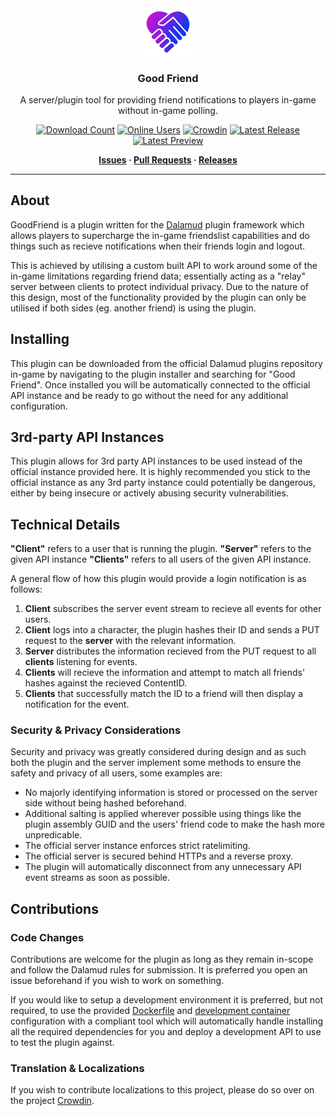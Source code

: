 <!-- Repository Header Begin -->
<div align="center">

<img src="./.assets/icon.png" alt="Goodfriend Logo" width="15%">
  
### Good Friend
A server/plugin tool for providing friend notifications to players in-game without in-game polling.

[![Download Count](https://img.shields.io/endpoint?url=https://vz32sgcoal.execute-api.us-east-1.amazonaws.com/GoodFriend&label=Plugin%20Downloads)](https://github.com/BitsOfAByte/GoodFriend)
[![Online Users](https://img.shields.io/badge/dynamic/json?url=https://aether.bitsofabyte.dev/v2/clients&label=API%20Online%20Users&query=clients&colour=green)](https://github.com/BitsOfAByte/GoodFriend)
[![Crowdin](https://badges.crowdin.net/goodfriend/localized.svg)](https://crowdin.com/project/goodfriend)
[![Latest Release](https://img.shields.io/github/v/release/BitsOfAByte/GoodFriend?color=blue&label=Release)](https://github.com/BitsOfAByte/GoodFriend/releases/latest)
[![Latest Preview](https://img.shields.io/github/v/release/BitsOfAByte/GoodFriend?color=orange&include_prereleases&label=Testing)](https://github.com/BitsOfAByte/GoodFriend/releases/latest)

**[Issues](https://github.com/BitsOfAByte/GoodFriend/issues) · [Pull Requests](https://github.com/BitsOfAByte/GoodFriend/pulls) · [Releases](https://github.com/BitsOfAByte/GoodFriend/releases/latest)**

</div>

---

<!-- Repository Header End -->

## About

GoodFriend is a plugin written for the [Dalamud](https://github.com/goatcorp/Dalamud) plugin framework which allows players to supercharge the in-game friendslist capabilities and do things such as recieve notifications when their friends login and logout.

This is achieved by utilising a custom built API to work around some of the in-game limitations regarding friend data; essentially acting as a "relay" server between clients to protect individual privacy. Due to the nature of this design, most of the functionality provided by the plugin can only be utilised if both sides (eg. another friend) is using the plugin.

## Installing

This plugin can be downloaded from the official Dalamud plugins repository in-game by navigating to the plugin installer and searching for "Good Friend". Once installed you will be automatically connected to the official API instance and be ready to go without the need for any additional configuration.

## 3rd-party API Instances

This plugin allows for 3rd party API instances to be used instead of the official instance provided here. It is highly recommended you stick to the official instance as any 3rd party instance could potentially be dangerous, either by being insecure or actively abusing security vulnerabilities. 

## Technical Details
**"Client"** refers to a user that is running the plugin.
**"Server"** refers to the given API instance
**"Clients"** refers to all users of the given API instance.

A general flow of how this plugin would provide a login notification is as follows:
1. **Client** subscribes the server event stream to recieve all events for other users.
2. **Client** logs into a character, the plugin hashes their ID and sends a PUT request to the **server** with the relevant information.
3. **Server** distributes the information recieved from the PUT request to all **clients** listening for events.
4. **Clients** will recieve the information and attempt to match all friends' hashes against the recieved ContentID.
5. **Clients** that successfully match the ID to a friend will then display a notification for the event.

### Security & Privacy Considerations

Security and privacy was greatly considered during design and as such both the plugin and the server implement some methods to ensure the safety and privacy of all users, some examples are:

- No majorly identifying information is stored or processed on the server side without being hashed beforehand.
- Additional salting is applied wherever possible using things like the plugin assembly GUID and the users' friend code to make the hash more unpredicable.
- The official server instance enforces strict ratelimiting.
- The official server is secured behind HTTPs and a reverse proxy.
- The plugin will automatically disconnect from any unnecessary API event streams as soon as possible.

## Contributions

### Code Changes
Contributions are welcome for the plugin as long as they remain in-scope and follow the Dalamud rules for submission. It is preferred you open an issue beforehand if you wish to work on something.

If you would like to setup a development environment it is preferred, but not required, to use the provided [Dockerfile](/.devcontainer/Dockerfile) and [development container](/.devcontainer/devcontainer.json) configuration with a compliant tool which will automatically handle installing all the required dependencies for you and deploy a development API to use to test the plugin against.

### Translation & Localizations
If you wish to contribute localizations to this project, please do so over on the project [Crowdin](https://crwd.in/goodfriend).
